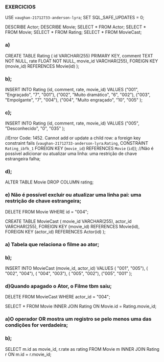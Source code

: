 ### EXERCICIOS


USE `vaughan-21712733-anderson-lyra`;
SET SQL_SAFE_UPDATES = 0;

DESCRIBE Actor;
DESCRIBE Movie;
SELECT * FROM Actor;
SELECT * FROM Movie;
SELECT * FROM Rating;
SELECT * FROM MovieCast;

### a)
CREATE TABLE Rating (
	id VARCHAR(255) PRIMARY KEY,
    comment TEXT NOT NULL,
	rate FLOAT NOT NULL,
    movie_id VARCHAR(255),
    FOREIGN KEY (movie_id) REFERENCES Movie(id)
);

### b);
INSERT INTO Rating (id, comment, rate, movie_id)
VALUES
("001", "Engraçado", "7", "001"), 
("002", "Muito dramático", "6", "002"),
("003", "Empolgante", "7", "004"), 
("004", "Muito engraçado", "10", "005"
);

### c);

INSERT INTO Rating (id, comment, rate, movie_id)
VALUES
("005", "Desconhecido", "0", "035"
);

 //Error Code: 1452. Cannot add or update a child row: a foreign key constraint fails (`vaughan-21712733-anderson-lyra`.`Rating`, CONSTRAINT `Rating_ibfk_1` FOREIGN KEY (`movie_id`) REFERENCES `Movie` (`id`));
 //Não é possível adicionar ou atualizar uma linha: uma restrição de chave estrangeira falha;

### d);
ALTER TABLE Movie DROP COLUMN rating;

### e) Não é possível excluir ou atualizar uma linha pai: uma restrição de chave estrangeira;
DELETE FROM Movie 
WHERE id = "004";

CREATE TABLE MovieCast (
		movie_id VARCHAR(255),
		actor_id VARCHAR(255),
    FOREIGN KEY (movie_id) REFERENCES Movie(id),
    FOREIGN KEY (actor_id) REFERENCES Actor(id)
);

### a) Tabela que relaciona o filme ao ator;
### b);

INSERT INTO MovieCast (movie_id, actor_id)
VALUES
( "001", "005"), 
( "002", "004"),
( "004", "003"), 
( "005", "002"),
("005", "001"
);

### d)Quando apagado o Ator, o Filme tbm saiu;
DELETE FROM MovieCast 
WHERE actor_id = "004";

SELECT * FROM Movie 
INNER JOIN Rating ON Movie.id = Rating.movie_id;

### a)O operador OR mostra um registro se pelo menos uma das condições for verdadeira;
### b);
SELECT m.id as movie_id, r.rate as rating FROM Movie m
INNER JOIN Rating r ON m.id = r.movie_id;